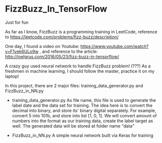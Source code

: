 # FizzBuzz_In_TensorFlow
Just for fun

As far as I know, FizzBuzz is a programming training in LeetCode, reference to https://leetcode.com/problems/fizz-buzz/description/

One day, I found a video on Youtube: https://www.youtube.com/watch?v=F1vek6ULo9w ,
and reference to the article: http://joelgrus.com/2016/05/23/fizz-buzz-in-tensorflow/

A crazy guy used neural network to handle FizzBuzz problem!  (???)
As a freshmen in machine learning, I should follow the master, practice it on my laptop!

In this project, there are 2 major files: training_data_generator.py and FizzBuzz_in_NN.py

- training_data_generator.py
	As file name, this file is used to generate the label date and the data set for training. 
	The idea here is to convert the decimal into binary, and store its' binary digital separately. 
	For example, convert 5 into 101b, and store into list [1, 0, 1]. 
	We will convert amount of numbers into the format as our training data, create the label target as well. 
	The generated data will be stored at folder name "data"

- FizzBuzz_in_NN.py
	A simple neural network built via Keras for training


